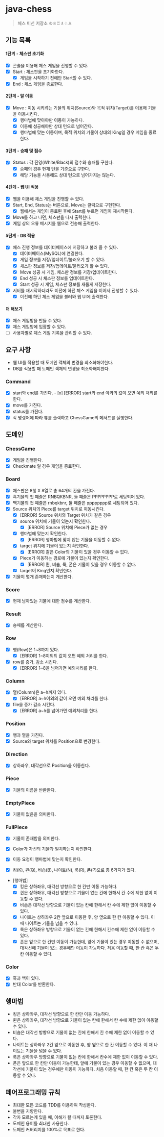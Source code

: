 # java-chess

> 체스 미션 저장소 ♔♕♖♗♘♙

## 기능 목록

#### 1단계 - 체스판 초기화
- [x] 콘솔을 이용해 체스 게임을 진행할 수 있다.
- [x] Start : 체스판을 초기화한다. 
  - [x] 게임을 시작하기 전에만 Start할 수 있다. 
- [x] End : 체스 게임을 종료한다.

#### 2단계 - 말 이동
- [x] Move : 이동 시키려는 기물의 위치(Source)와 목적 위치(Target)를 이용해 기물을 이동시킨다. 
  - [x] 행마법에 맞아야만 이동이 가능하다. 
  - [x] 이동에 성공해야만 상대 턴으로 넘어간다.
  - [x] 행마법에 맞는 이동이며, 목적 위치의 기물이 상대의 King일 경우 게임을 종료한다.

#### 3단계 - 승패 및 점수
- [x] Status : 각 진영(White/Black)의 점수와 승패를 구한다.
  - [x] 승패의 경우 현재 턴을 기준으로 구한다.
  - [x] 해당 기능을 사용해도 상대 턴으로 넘어가지는 않는다. 
  
#### 4단계 - 웹 UI 적용
- [x] 웹을 이용해 체스 게임을 진행할 수 있다.
- [X] Start, End, Status는 버튼으로, Move는 클릭으로 구현한다.
  - [x] 웹에서는 게임이 종료된 후에 Start를 누르면 게임이 재시작된다.
- [x] Move를 하고 나면, 체스판을 다시 출력한다. 
- [x] 게임 상의 오류 메시지를 웹으로 전송해 출력한다.

#### 5단계 - DB 적용
- [x] 체스 진행 정보를 데이터베이스에 저장하고 불러 올 수 있다. 
  - [x] 데이터베이스(MySQL)에 연결한다.
  - [x] 게임 정보를 저장/업데이트/불러오기 할 수 있다. 
  - [x] 체스판 정보를 저장/업데이트/불러오기 할 수 있다.
  - [x] Move 성공 시 게임, 체스판 정보를 저장/업데이트한다.
  - [x] End 성공 시 체스판 정보를 업데이트한다.
  - [x] Start 성공 시 게임, 체스판 정보를 새롭게 저장한다.
- [x] 서버를 재시작하더라도 이전에 하던 체스 게임을 이어서 진행할 수 있다. 
  - [x] 이전에 하던 체스 게임을 불러와 웹 UI에 출력한다.

#### 더 해보기
- [x] 체스 게임방을 만들 수 있다. 
- [x] 체스 게임방에 입장할 수 있다. 
- [ ] 사용자별로 체스 게임 기록을 관리할 수 있다.

## 요구 사항
- 웹 UI를 적용할 때 도메인 객체의 변경을 최소화해야한다.
- DB를 적용할 때 도메인 객체의 변경을 최소화해야한다.

### Command

- [x] start와 end를 가진다.
      - [x] [ERROR] start와 end 이외의 값이 오면 예외 처리를 한다.
- [x] move를 가진다.
- [x] status를 가진다.
- [x] 각 명령어에 따라 뷰를 출력하고 ChessGame의 메서드를 실행한다.

## 도메인

### ChessGame

- [x] 게임을 진행한다.
- [x] Checkmate 일 경우 게임을 종료한다.

### Board

- [x] 체스판은 8행 X 8열로 총 64개의 칸을 가진다.
- [x] 흑기물의 첫 째줄은 RNBQKBNR, 둘 째줄은 PPPPPPPP로 세팅되어 있다.
- [x] 백기물의 첫 째줄은 rnbqkbnr, 둘 째줄은 pppppppp로 세팅되어 있다.
- [x] Source 위치의 Piece를 target 위치로 이동시킨다.
    - [x] [ERROR] Source 위치와 Target 위치가 같은 경우
    - [x] source 위치에 기물이 있는지 확인한다.
        - [x] [ERROR] Source 위치에 Piece가 없는 경우
    - [x] 행마법에 맞는지 확인한다.
        - [x] [ERROR] 행마법에 맞지 않는 기물을 이동할 수 없다.
    - [x] target 위치에 기물이 있는지 확인한다.
        - [x] [ERROR] 같은 Color의 기물이 있을 경우 이동할 수 없다.
    - [x] Piece가 이동하는 경로에 기물이 있는지 확인한다.
        - [x] [ERROR] 퀸, 비숍, 룩, 폰은 기물이 있을 경우 이동할 수 없다.
    - [x] target이 King인지 확인한다.
- [x] 기물이 몇개 존재하는지 계산한다.

### Score

- [x] 현재 남아있는 기물에 대한 점수를 계산한다.

### Result

- [x] 승패를 계산한다.

### Row

- [x] 행(Row)은 1~8까지 있다.
    - [x] [ERROR] 1~8이외의 값이 오면 예외 처리를 한다.
- [x] row를 증가, 감소 시킨다.
    - [x] [ERROR] 1~8을 넘어가면 예외처리를 한다.

### Column

- [x] 열(Column)은 a~h까지 있다.
    - [x] [ERROR] a~h이외의 값이 오면 예외 처리를 한다.
- [x] file을 증가 감소 시킨다.
    - [x] [ERROR] a~h를 넘어가면 예외처리를 한다.

### Position

- [x] 행과 열을 가진다.
- [x] Source와 target 위치를 Position으로 변경한다.

### Direction

- [x] 상하좌우, 대각선으로 Position을 이동한다.

### Piece

- [x] 기물의 이름을 반환한다.

### EmptyPiece

- [x] 기물이 없음을 의미한다.

### FullPiece

- [x] 기물이 존재함을 의미한다.
- [x] Color가 자신의 기물과 일치하는지 확인한다.
- [x] 이동 요청이 행마법에 맞는지 확인한다.

- [x] 킹(K), 퀸(Q), 비숍(B), 나이트(N), 룩(R), 폰(P)으로 총 6가지가 있다.
- [행마법]
    - [x] 킹은 상하좌우, 대각선 방향으로 한 칸만 이동 가능하다.
    - [x] 퀸은 상하좌우, 대각선 방향으로 기물이 없는 칸에 한해서 칸 수에 제한 없이 이동할 수 있다.
    - [x] 비숍은 대각선 방향으로 기물이 없는 칸에 한해서 칸 수에 제한 없이 이동할 수 있다.
    - [x] 나이트는 상하좌우 2칸 앞으로 이동한 후, 양 옆으로 한 칸 이동할 수 있다. 이 때 나이트는 기물을 넘을 수 있다.
    - [x] 룩은 상하좌우 방향으로 기물이 없는 칸에 한해서 칸수에 제한 없이 이동할 수 있다.
    - [x] 폰은 앞으로 한 칸만 이동이 가능한데, 앞에 기물이 있는 경우 이동할 수 없으며, 대각선에 기물이 있는 경우에만 이동이 가능하다. 처음 이동할 때, 한 칸 혹은
      두 칸 이동할 수 있다.

### Color

- [x] 흑과 백이 있다.
- [x] 반대 Color를 반환한다.

## 행마법

- 킹은 상하좌우, 대각선 방향으로 한 칸만 이동 가능하다.
- 퀸은 상하좌우, 대각선 방향으로 기물이 없는 칸에 한해서 칸 수에 제한 없이 이동할 수 있다.
- 비숍은 대각선 방향으로 기물이 없는 칸에 한해서 칸 수에 제한 없이 이동할 수 있다.
- 나이트는 상하좌우 2칸 앞으로 이동한 후, 양 옆으로 한 칸 이동할 수 있다. 이 때 나이트는 기물을 넘을 수 있다.
- 룩은 상하좌우 방향으로 기물이 없는 칸에 한해서 칸수에 제한 없이 이동할 수 있다.
- 폰은 앞으로 한 칸만 이동이 가능한데, 앞에 기물이 있는 경우 이동할 수 없으며, 대각선에 기물이 있는 경우에만 이동이 가능하다. 처음 이동할 때, 한 칸 혹은 두 칸 이동할
  수 있다.

## 페어프로그래밍 규칙

- 최대한 모든 코드를 TDD를 이용하여 작성한다.
- 불변을 지향한다.
- 각자 모르는게 있을 때, 이해가 될 때까지 토론한다.
- 도메인 용어를 최대한 사용한다.
- 도메인 커버리지를 100%로 목표로 한다.
